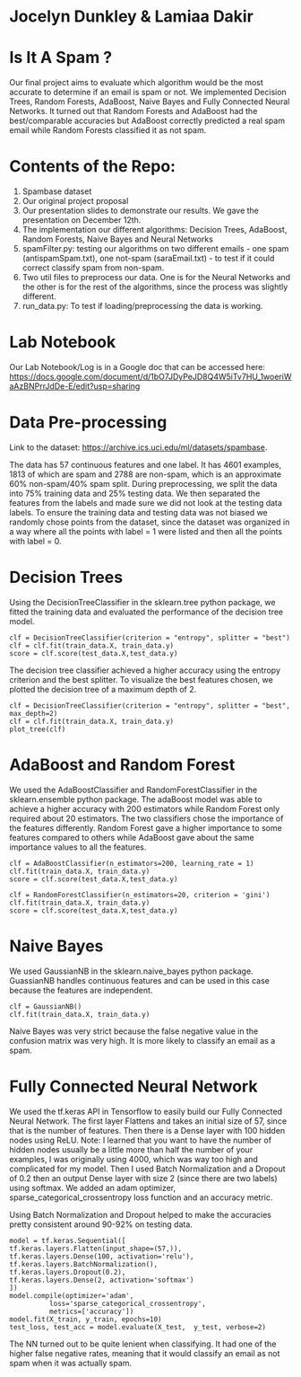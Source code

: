 # Jocelyn Dunkley & Lamiaa Dakir

# Is It A Spam ?
Our final project aims to evaluate which algorithm would be the most accurate to determine if an email is spam or not. We implemented Decision Trees, Random Forests, AdaBoost, Naive Bayes and Fully Connected Neural Networks. It turned out that Random Forests and AdaBoost had the best/comparable accuracies but AdaBoost correctly predicted a real spam email while Random Forests classified it as not spam.

# Contents of the Repo:
1. Spambase dataset
2. Our original project proposal
3. Our presentation slides to demonstrate our results. We gave the presentation on December 12th.
4. The implementation our different algorithms: Decision Trees, AdaBoost, Random Forests, Naive Bayes and Neural Networks
5. spamFilter.py: testing our algorithms on two different emails - one spam (antispamSpam.txt), one not-spam (saraEmail.txt) - to test if it could correct classify spam from non-spam.
6. Two util files to preprocess our data. One is for the Neural Networks and the other is for the rest of the algorithms, since the process was slightly different.
7. run_data.py: To test if loading/preprocessing the data is working.

# Lab Notebook
Our Lab Notebook/Log is in a Google doc that can be accessed here: https://docs.google.com/document/d/1bO7JDyPeJD8Q4W5iTv7HU_1woeriWaAzBNPrrJdDe-E/edit?usp=sharing

# Data Pre-processing

Link to the dataset: https://archive.ics.uci.edu/ml/datasets/spambase.

The data has 57 continuous features and one label. It has 4601 examples, 1813 of which are spam and 2788 are non-spam, which is an approximate 60% non-spam/40% spam split. During preprocessing, we split the data into 75% training data and 25% testing data. We then separated the features from the labels and made sure we did not look at the testing data labels. To ensure the training data and testing data was not biased we randomly chose points from the dataset, since the dataset was organized in a way where all the points with label = 1 were listed and then all the points with label = 0.

# Decision Trees
Using the DecisionTreeClassifier in the sklearn.tree python package, we fitted the training data and evaluated the performance of the decision tree model.

    clf = DecisionTreeClassifier(criterion = "entropy", splitter = "best")
    clf = clf.fit(train_data.X, train_data.y)
    score = clf.score(test_data.X,test_data.y)

The decision tree classifier achieved a higher accuracy using the entropy criterion and the best splitter. To visualize the best features chosen, we plotted the decision tree of a maximum depth of 2.

    clf = DecisionTreeClassifier(criterion = "entropy", splitter = "best", max_depth=2)
    clf = clf.fit(train_data.X, train_data.y)
    plot_tree(clf)

# AdaBoost and Random Forest
We used the AdaBoostClassifier and RandomForestClassifier in the sklearn.ensemble python package. The adaBoost model was able to achieve a higher accuracy with 200 estimators while Random Forest only required about 20 estimators. The two classifiers chose the importance of the features differently. Random Forest gave a higher importance to some features compared to others while AdaBoost gave about the same importance values to all the features.

    clf = AdaBoostClassifier(n_estimators=200, learning_rate = 1)
    clf.fit(train_data.X, train_data.y)
    score = clf.score(test_data.X,test_data.y)

    clf = RandomForestClassifier(n_estimators=20, criterion = 'gini')
    clf.fit(train_data.X, train_data.y)
    score = clf.score(test_data.X,test_data.y)

# Naive Bayes
We used GaussianNB in the sklearn.naive_bayes python package. GuassianNB handles continuous features and can be used in this case because the features are independent.

    clf = GaussianNB()
    clf.fit(train_data.X, train_data.y)

Naive Bayes was very strict because the false negative value in the confusion matrix was very high. It is more likely to classify an email as a spam.

# Fully Connected Neural Network
We used the tf.keras API in Tensorflow to easily build our Fully Connected Neural Network. The first layer Flattens and takes an initial size of 57, since that is the number of features. Then there is a Dense layer with 100 hidden nodes using ReLU. Note: I learned that you want to have the number of hidden nodes usually be a little more than half the number of your examples, I was originally using 4000, which was way too high and complicated for my model. Then I used Batch Normalization and a Dropout of 0.2 then an output Dense layer with size 2 (since there are two labels) using softmax. We added an adam optimizer, sparse_categorical_crossentropy loss function and an accuracy metric.

Using Batch Normalization and Dropout helped to make the accuracies pretty consistent around 90-92% on testing data.

    model = tf.keras.Sequential([
    tf.keras.layers.Flatten(input_shape=(57,)),
    tf.keras.layers.Dense(100, activation='relu'),
    tf.keras.layers.BatchNormalization(),
    tf.keras.layers.Dropout(0.2),
    tf.keras.layers.Dense(2, activation='softmax')
    ])
    model.compile(optimizer='adam',
              loss='sparse_categorical_crossentropy',
              metrics=['accuracy'])
    model.fit(X_train, y_train, epochs=10)
    test_loss, test_acc = model.evaluate(X_test,  y_test, verbose=2)

The NN turned out to be quite lenient when classifying. It had one of the higher false negative rates, meaning that it would classify an email as not spam when it was actually spam.

